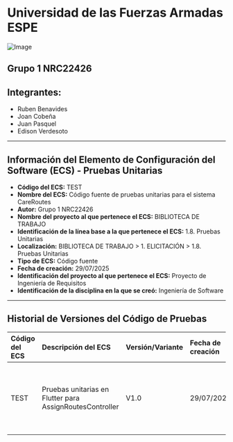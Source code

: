 # Universidad de las Fuerzas Armadas ESPE
![Image](https://github.com/user-attachments/assets/6eea1ab2-5539-4c62-911d-75f0a347322e)

## Grupo 1 NRC22426

## Integrantes:
- Ruben Benavides
- Joan Cobeña
- Juan Pasquel
- Edison Verdesoto

---

## Información del Elemento de Configuración del Software (ECS) - Pruebas Unitarias

* **Código del ECS:** TEST
* **Nombre del ECS:** Código fuente de pruebas unitarias para el sistema CareRoutes
* **Autor:** Grupo 1 NRC22426
* **Nombre del proyecto al que pertenece el ECS:** BIBLIOTECA DE TRABAJO
* **Identificación de la línea base a la que pertenece el ECS:** 1.8. Pruebas Unitarias
* **Localización:** BIBLIOTECA DE TRABAJO > 1. ELICITACIÓN > 1.8. Pruebas Unitarias
* **Tipo de ECS:** Código fuente
* **Fecha de creación:** 29/07/2025
* **Identificación del proyecto al que pertenece el ECS:** Proyecto de Ingeniería de Requisitos
* **Identificación de la disciplina en la que se creó:** Ingeniería de Software

---

## Historial de Versiones del Código de Pruebas

| Código del ECS | Descripción del ECS | Versión/Variante | Fecha de creación | Autor(es) | Localización | Observaciones |
| :--- | :--- | :--- | :--- | :--- | :--- | :--- |
| TEST | Pruebas unitarias en Flutter para AssignRoutesController | V1.0 | 29/07/2025 | Ruben Benavides, Joan Cobeña, Juan Pasquel, Edison Verdesoto | 22426_G1_ADS\\BIBLIOTECA DE TRABAJO\\1. ELICITACIÓN\\1.8. Pruebas Unitarias\\test\\assign_routes_test.dart | Validación de funcionalidades de selección, deselección y asignación de fechas a vehículos |
